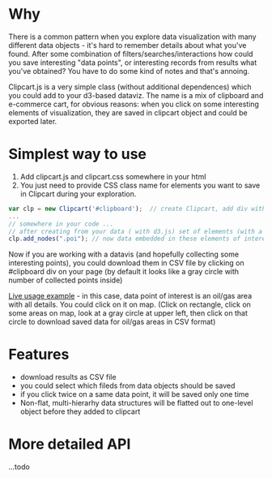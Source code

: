 # Why

There is a common pattern when you explore data visualization with many different data objects - it's hard to remember
details about what you've found. After some combination of 
filters/searches/interactions how could you save interesting "data points", or interesting records from results what you've obtained? You have to do some kind of notes and that's annoing. 

Clipcart.js is a very simple class (without additional dependences) which you could add to your d3-based dataviz. The name is a mix of clipboard and e-commerce cart, for obvious reasons: when you click on some interesting elements of visualization, they are saved in clipcart object and could be exported later. 

# Simplest way to use
1. Add clipcart.js and clipcart.css somewhere in your html
2. You just need to provide CSS class name for elements you want to save in Clipcart during your exploration. 
```javascript
var clp = new Clipcart('#clipboard');  // create Clipcart, add div with an id of "clipboard" to a page
...
// somewhere in your code ...
// after creating from your data ( with d3.js) set of elements (with a CSS class "poi", for example)
clp.add_nodes(".poi"); // now data embedded in these elements of interest will be added to  Clipcart object if you click on such element
```
Now if you are working with a datavis  (and hopefully collecting some interesting points), you could download them in CSV file by clicking on #clipboard div on your page (by default it looks like a gray circle with number of collected points inside)

[Live usage example](http://texty.org.ua/d/nadra/) - in this case, data point of interest is an oil/gas area  with all details. You could click on it on map.  (Click on rectangle, click on some areas on map, look at a gray circle at upper left, then click on that circle to download saved data for oil/gas areas in CSV format)

# Features
* download results as CSV file
* you could select which fileds from data objects should be saved
* if you click twice on a same data point, it will be saved only one time
* Non-flat, multi-hierarhy data structures will be flatted out to one-level object before they added to clipcart

# More detailed API
...todo
